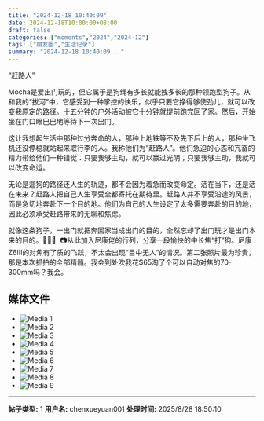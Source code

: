 ```yaml
---
title: "2024-12-18 10:40:09"
date: 2024-12-18T10:00:00+08:00
draft: false
categories: ["moments","2024","2024-12"]
tags: ["朋友圈","生活记录"]
summary: "2024-12-18 10:40:09..."
---
```


“赶路人”

Mocha是爱出门玩的，但它属于是狗绳有多长就能拽多长的那种领跑型狗子。从和我的“拔河”中，它感受到一种掌控的快乐，似乎只要它挣得够使劲儿，就可以改变我原定的路径。十五分钟的户外活动被它十分钟就提前跑完回了家。然后，开始坐在门口眼巴巴地等待下一次出门。

这让我想起生活中那种过分奔命的人，那种上地铁等不及先下后上的人，那种坐飞机还没停稳就站起来取行李的人。我称他们为“赶路人”。他们急迫的心态和亢奋的精力带给他们一种错觉：只要我够主动，就可以赢过光阴；只要我够主动，我就可以改变命运。

无论是遛狗的路径还人生的轨迹，都不会因为着急而改变命定。活在当下，还是活在未来？赶路人把自己人生享受全都寄托在期待里。赶路人并不享受沿途的风景，而是急切地奔赴下一个目的地。他们为自己的人生设定了太多需要奔赴的目的地，因此必须承受赶路带来的无聊和焦虑。

就像这条狗子，一出门就把奔回家当成出门的目的，全然忘却了出门玩才是出门本来的目的。
​
​🐶🐶🐶
​
📷 ​从此加入尼康佬的行列，分享一段愉快的中长焦“打”狗。尼康Z6III的对焦有了质的飞跃，不太会出现“目中无人”的情况。第二张照片最为珍贵，那是本次抓拍的全部精髓。我会到处吹我花$65淘了个可以自动对焦的70-300mm吗？我会。

## 媒体文件

- ![Media 1](/Moments/photos/2024-12-18/202412181040090.jpg)
- ![Media 2](/Moments/photos/2024-12-18/202412181040091.jpg)
- ![Media 3](/Moments/photos/2024-12-18/202412181040092.jpg)
- ![Media 4](/Moments/photos/2024-12-18/202412181040093.jpg)
- ![Media 5](/Moments/photos/2024-12-18/202412181040094.jpg)
- ![Media 6](/Moments/photos/2024-12-18/202412181040095.jpg)
- ![Media 7](/Moments/photos/2024-12-18/202412181040096.jpg)
- ![Media 8](/Moments/photos/2024-12-18/202412181040097.jpg)
- ![Media 9](/Moments/photos/2024-12-18/202412181040098.jpg)

---

**帖子类型:** 1
**用户名:** chenxueyuan001
**处理时间:** 2025/8/28 18:50:10